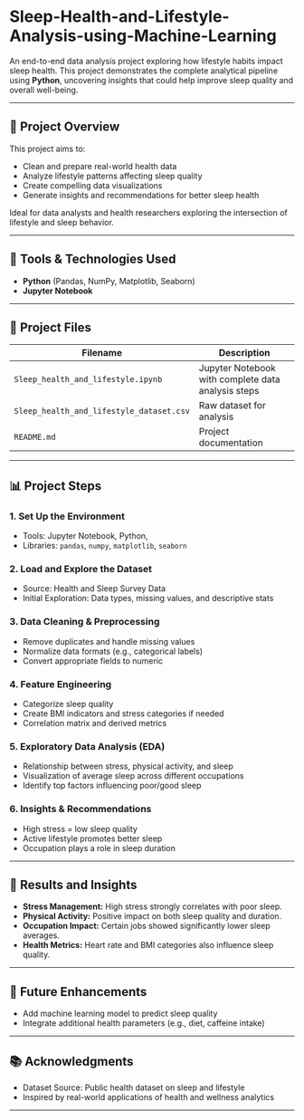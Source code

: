 # Sleep-Health-and-Lifestyle-Analysis-using-Machine-Learning


An end-to-end data analysis project exploring how lifestyle habits impact sleep health. This project demonstrates the complete analytical pipeline using **Python**, uncovering insights that could help improve sleep quality and overall well-being.

---

## 📌 Project Overview

This project aims to:

- Clean and prepare real-world health data
- Analyze lifestyle patterns affecting sleep quality
- Create compelling data visualizations
- Generate insights and recommendations for better sleep health

Ideal for data analysts and health researchers exploring the intersection of lifestyle and sleep behavior.

---

## 🧰 Tools & Technologies Used

- **Python** (Pandas, NumPy, Matplotlib, Seaborn)
- **Jupyter Notebook**

---

## 📁 Project Files

| Filename                              | Description                                         |
|---------------------------------------|-----------------------------------------------------|
| `Sleep_health_and_lifestyle.ipynb`    | Jupyter Notebook with complete data analysis steps |
| `Sleep_health_and_lifestyle_dataset.csv` | Raw dataset for analysis                         |            |
| `README.md`                           | Project documentation                              |

---

## 📊 Project Steps

### 1. Set Up the Environment
- Tools: Jupyter Notebook, Python, 
- Libraries: `pandas`, `numpy`, `matplotlib`, `seaborn`

### 2. Load and Explore the Dataset
- Source: Health and Sleep Survey Data
- Initial Exploration: Data types, missing values, and descriptive stats

### 3. Data Cleaning & Preprocessing
- Remove duplicates and handle missing values
- Normalize data formats (e.g., categorical labels)
- Convert appropriate fields to numeric

### 4. Feature Engineering
- Categorize sleep quality
- Create BMI indicators and stress categories if needed
- Correlation matrix and derived metrics

### 5. Exploratory Data Analysis (EDA)
- Relationship between stress, physical activity, and sleep
- Visualization of average sleep across different occupations
- Identify top factors influencing poor/good sleep

### 6. Insights & Recommendations
- High stress = low sleep quality
- Active lifestyle promotes better sleep
- Occupation plays a role in sleep duration

---

## 📌 Results and Insights

- **Stress Management:** High stress strongly correlates with poor sleep.
- **Physical Activity:** Positive impact on both sleep quality and duration.
- **Occupation Impact:** Certain jobs showed significantly lower sleep averages.
- **Health Metrics:** Heart rate and BMI categories also influence sleep quality.

---

## 🚀 Future Enhancements

- Add machine learning model to predict sleep quality
- Integrate additional health parameters (e.g., diet, caffeine intake)

---

## 📚 Acknowledgments

- Dataset Source: Public health dataset on sleep and lifestyle
- Inspired by real-world applications of health and wellness analytics

---


